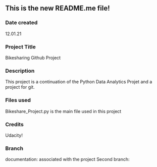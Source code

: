 ## This is the new README.me file!

### Date created
12.01.21

### Project Title
Bikesharing Github Project

### Description
This project is a continuation of the Python Data Analytics Projet and a project for git.

### Files used
Bikeshare_Project.py is the main file used in this project

### Credits
Udacity!

### Branch
documentation: associated with the project
Second branch: 
